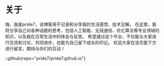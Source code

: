 # 关于
嗨，我是pride7，该博客用于记录和分享我的生活感悟、技术见解。
在这里，我将分享自己对各种话题的思考，包括人工智能、无线通信、优化算法等专业领域的知识，以及我在日常生活中的体会与反思。
希望通过这个平台，不仅能与大家进行交流和讨论，共同进步，也能为自己留下成长的印记。
欢迎大家在该页面下方进行留言，期待与你们的互动！

::github{repo="pride7/pride7.github.io"}

